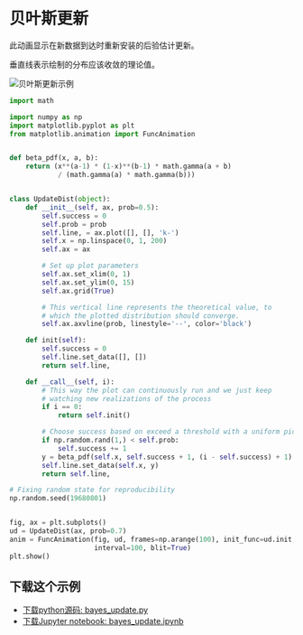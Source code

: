 # 贝叶斯更新

此动画显示在新数据到达时重新安装的后验估计更新。

垂直线表示绘制的分布应该收敛的理论值。

![贝叶斯更新示例](https://matplotlib.org/_images/sphx_glr_bayes_update_001.png)

```python
import math

import numpy as np
import matplotlib.pyplot as plt
from matplotlib.animation import FuncAnimation


def beta_pdf(x, a, b):
    return (x**(a-1) * (1-x)**(b-1) * math.gamma(a + b)
            / (math.gamma(a) * math.gamma(b)))


class UpdateDist(object):
    def __init__(self, ax, prob=0.5):
        self.success = 0
        self.prob = prob
        self.line, = ax.plot([], [], 'k-')
        self.x = np.linspace(0, 1, 200)
        self.ax = ax

        # Set up plot parameters
        self.ax.set_xlim(0, 1)
        self.ax.set_ylim(0, 15)
        self.ax.grid(True)

        # This vertical line represents the theoretical value, to
        # which the plotted distribution should converge.
        self.ax.axvline(prob, linestyle='--', color='black')

    def init(self):
        self.success = 0
        self.line.set_data([], [])
        return self.line,

    def __call__(self, i):
        # This way the plot can continuously run and we just keep
        # watching new realizations of the process
        if i == 0:
            return self.init()

        # Choose success based on exceed a threshold with a uniform pick
        if np.random.rand(1,) < self.prob:
            self.success += 1
        y = beta_pdf(self.x, self.success + 1, (i - self.success) + 1)
        self.line.set_data(self.x, y)
        return self.line,

# Fixing random state for reproducibility
np.random.seed(19680801)


fig, ax = plt.subplots()
ud = UpdateDist(ax, prob=0.7)
anim = FuncAnimation(fig, ud, frames=np.arange(100), init_func=ud.init,
                     interval=100, blit=True)
plt.show()
```

## 下载这个示例
            
- [下载python源码: bayes_update.py](https://matplotlib.org/_downloads/bayes_update.py)
- [下载Jupyter notebook: bayes_update.ipynb](https://matplotlib.org/_downloads/bayes_update.ipynb)